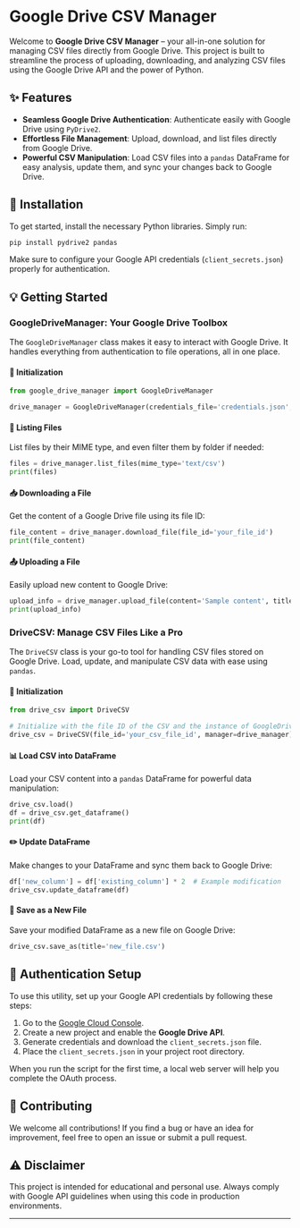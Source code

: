 ﻿# Google Drive CSV Manager

Welcome to **Google Drive CSV Manager** – your all-in-one solution for managing CSV files directly from Google Drive. This project is built to streamline the process of uploading, downloading, and analyzing CSV files using the Google Drive API and the power of Python.

## ✨ Features

- **Seamless Google Drive Authentication**: Authenticate easily with Google Drive using `PyDrive2`.
- **Effortless File Management**: Upload, download, and list files directly from Google Drive.
- **Powerful CSV Manipulation**: Load CSV files into a `pandas` DataFrame for easy analysis, update them, and sync your changes back to Google Drive.

## 🚀 Installation

To get started, install the necessary Python libraries. Simply run:

```bash
pip install pydrive2 pandas
```

Make sure to configure your Google API credentials (`client_secrets.json`) properly for authentication.

## 💡 Getting Started

### GoogleDriveManager: Your Google Drive Toolbox
The `GoogleDriveManager` class makes it easy to interact with Google Drive. It handles everything from authentication to file operations, all in one place.

#### 🔧 Initialization

```python
from google_drive_manager import GoogleDriveManager

drive_manager = GoogleDriveManager(credentials_file='credentials.json', client_secrets_file='client_secrets.json')
```

#### 📂 Listing Files
List files by their MIME type, and even filter them by folder if needed:

```python
files = drive_manager.list_files(mime_type='text/csv')
print(files)
```

#### 📥 Downloading a File
Get the content of a Google Drive file using its file ID:

```python
file_content = drive_manager.download_file(file_id='your_file_id')
print(file_content)
```

#### 📤 Uploading a File
Easily upload new content to Google Drive:

```python
upload_info = drive_manager.upload_file(content='Sample content', title='sample_file.txt')
print(upload_info)
```

### DriveCSV: Manage CSV Files Like a Pro
The `DriveCSV` class is your go-to tool for handling CSV files stored on Google Drive. Load, update, and manipulate CSV data with ease using `pandas`.

#### 🔧 Initialization

```python
from drive_csv import DriveCSV

# Initialize with the file ID of the CSV and the instance of GoogleDriveManager
drive_csv = DriveCSV(file_id='your_csv_file_id', manager=drive_manager)
```

#### 📊 Load CSV into DataFrame
Load your CSV content into a `pandas` DataFrame for powerful data manipulation:

```python
drive_csv.load()
df = drive_csv.get_dataframe()
print(df)
```

#### ✏️ Update DataFrame
Make changes to your DataFrame and sync them back to Google Drive:

```python
df['new_column'] = df['existing_column'] * 2  # Example modification
drive_csv.update_dataframe(df)
```

#### 💾 Save as a New File
Save your modified DataFrame as a new file on Google Drive:

```python
drive_csv.save_as(title='new_file.csv')
```

## 🔐 Authentication Setup
To use this utility, set up your Google API credentials by following these steps:

1. Go to the [Google Cloud Console](https://console.cloud.google.com/).
2. Create a new project and enable the **Google Drive API**.
3. Generate credentials and download the `client_secrets.json` file.
4. Place the `client_secrets.json` in your project root directory.

When you run the script for the first time, a local web server will help you complete the OAuth process.

## 🤝 Contributing
We welcome all contributions! If you find a bug or have an idea for improvement, feel free to open an issue or submit a pull request.

## ⚠️ Disclaimer
This project is intended for educational and personal use. Always comply with Google API guidelines when using this code in production environments.

---

